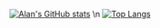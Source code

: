 [![Alan's GitHub stats](https://github-readme-stats.vercel.app/api?username=Nitabooo)](https://github.com/anuraghazra/github-readme-stats)
\n 
[![Top Langs](https://github-readme-stats.vercel.app/api/top-langs/?username=Nitabooo&theme=dark)](https://github.com/anuraghazra/github-readme-stats)
